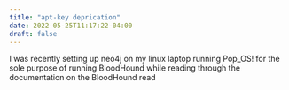 ```yaml
---
title: "apt-key deprication"
date: 2022-05-25T11:17:22-04:00
draft: false
---
```


I was recently setting up neo4j on my linux laptop running Pop_OS! for the sole purpose of running BloodHound while reading through the documentation on the BloodHound read